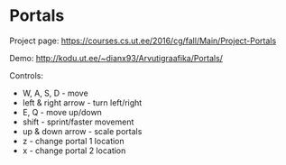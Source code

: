 # Portals

Project page:
https://courses.cs.ut.ee/2016/cg/fall/Main/Project-Portals

Demo:
http://kodu.ut.ee/~dianx93/Arvutigraafika/Portals/

Controls:
* W, A, S, D - move
* left & right arrow - turn left/right
* E, Q - move up/down
* shift - sprint/faster movement
* up & down arrow - scale portals
* z - change portal 1 location
* x - change portal 2 location
